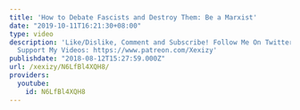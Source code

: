 ```yaml
---
title: 'How to Debate Fascists and Destroy Them: Be a Marxist'
date: "2019-10-11T16:21:30+08:00"
type: video
description: 'Like/Dislike, Comment and Subscribe! Follow Me On Twitter: https://twitter.com/muke010
  Support My Videos: https://www.patreon.com/Xexizy'
publishdate: "2018-08-12T15:27:59.000Z"
url: /xexizy/N6LfBl4XQH8/
providers:
  youtube:
    id: N6LfBl4XQH8
---
```

